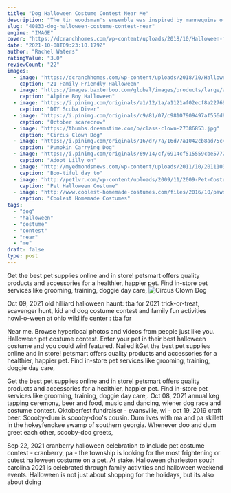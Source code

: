 ```yaml
---
title: "Dog Halloween Costume Contest Near Me"
description: "The tin woodsman's ensemble was inspired by mannequins of the time  they were often comprised of tin and other metals. Of course, they didn't all sport nick chopper's neat funnel cap, which is an"
slug: "40833-dog-halloween-costume-contest-near"
engine: "IMAGE"
cover: "https://dcranchhomes.com/wp-content/uploads/2018/10/Halloween-for-Families-Near-DC-Ranch-Scottsdale-DC-Ranch-Homes-for-Sale.jpg"
date: "2021-10-08T09:23:10.179Z"
author: "Rachel Waters"
ratingValue: "3.0"
reviewCount: "22"
images:
  - image: "https://dcranchhomes.com/wp-content/uploads/2018/10/Halloween-for-Families-Near-DC-Ranch-Scottsdale-DC-Ranch-Homes-for-Sale.jpg"
    caption: "21 Family-Friendly Halloween"
  - image: "https://images.baxterboo.com/global/images/products/large/alpine-boy-halloween-dog-costume-1653.jpg"
    caption: "Alpine Boy Halloween"
  - image: "https://i.pinimg.com/originals/a1/12/1a/a1121af02ecf8a22769753f969f0c94c.jpg"
    caption: "DIY Scuba Diver"
  - image: "https://i.pinimg.com/originals/c9/81/07/c98107909497af556d8f02e172546a3c.jpg"
    caption: "October scarecrow"
  - image: "https://thumbs.dreamstime.com/b/class-clown-27386853.jpg"
    caption: "Circus Clown Dog"
  - image: "https://i.pinimg.com/originals/16/d7/7a/16d77a1042cb8ad75c480d87d0ebce77.jpg"
    caption: "Pumpkin Carrying Dog"
  - image: "https://i.pinimg.com/originals/69/14/cf/6914cf515559cbe57721126749490706.jpg"
    caption: "Adopt Lilly on"
  - image: "http://myedmondsnews.com/wp-content/uploads/2011/10/20111030_furry-fest_dorothy.jpg"
    caption: "Boo-tiful day to"
  - image: "http://petlvr.com/wp-content/uploads/2009/11/2009-Pet-Costume-Contest-007.jpg"
    caption: "Pet Halloween Costume"
  - image: "http://www.coolest-homemade-costumes.com/files/2016/10/paws-claws-crane-machine-152792.jpg"
    caption: "Coolest Homemade Costumes"
tags:
  - "dog"
  - "halloween"
  - "costume"
  - "contest"
  - "near"
  - "me"
draft: false
type: post
---
```


Get the best pet supplies online and in store! petsmart offers quality products and accessories for a healthier, happier pet. Find in-store pet services like grooming, training, doggie day care,
![Circus Clown Dog](https://thumbs.dreamstime.com/b/class-clown-27386853.jpg "Circus Clown Dog")

Oct 09, 2021 old hilliard halloween haunt: tba for 2021 trick-or-treat, scavenger hunt, kid and dog costume contest and family fun activities howl-o-ween at ohio wildlife center : tba for
<!--inArticleAds-->

<!--galleryOne-->

Near me. Browse hyperlocal photos and videos from people just like you.  Halloween pet costume contest. Enter your pet in their best halloween costume and you could win! featured. Nailed itGet the best pet supplies online and in store! petsmart offers quality products and accessories for a healthier, happier pet. Find in-store pet services like grooming, training, doggie day care,
<!--inArticleAds-->

<!--galleryTwo-->

Get the best pet supplies online and in store! petsmart offers quality products and accessories for a healthier, happier pet. Find in-store pet services like grooming, training, doggie day care,. Oct 08, 2021 annual keg tapping ceremony, beer and food, music and dancing, wiener dog race and costume contest. Oktoberfest fundraiser - evansville, wi - oct 19, 2019 craft beer. Scooby-dum is scooby-doo's cousin. Dum lives with ma and pa skillett in the hokeyfenokee swamp of southern georgia. Whenever doo and dum greet each other, scooby-doo greets,
<!--galleryThree-->

Sep 22, 2021 cranberry halloween celebration to include pet costume contest - cranberry, pa - the township is looking for the most frightening or cutest halloween costume on a pet. At stake. Halloween charleston south carolina 2021 is celebrated through family activities and halloween weekend events. Halloween is not just about shopping for the holidays, but its also about doing